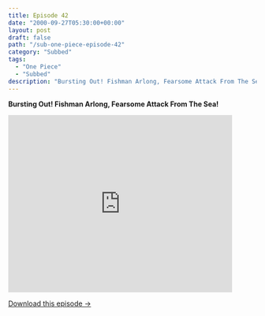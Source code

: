 ```yaml
---
title: Episode 42
date: "2000-09-27T05:30:00+00:00"
layout: post
draft: false
path: "/sub-one-piece-episode-42"
category: "Subbed"
tags:
  - "One Piece"
  - "Subbed"
description: "Bursting Out! Fishman Arlong, Fearsome Attack From The Sea!"
---
```


**Bursting Out! Fishman Arlong, Fearsome Attack From The Sea!**

<iframe width="640" height="360" src="https://www.fembed.com/v/1xvq-kzwxo4" frameborder="0" marginwidth=0 marginheight=0 scrolling=no allowfullscreen style="max-width:90%;"></iframe>

<a href="http://ouo.io/qs/eCodkFEQ?s=https://www.fembed.com/f/1xvq-kzwxo4" class="styled_a">Download this episode →</a>

